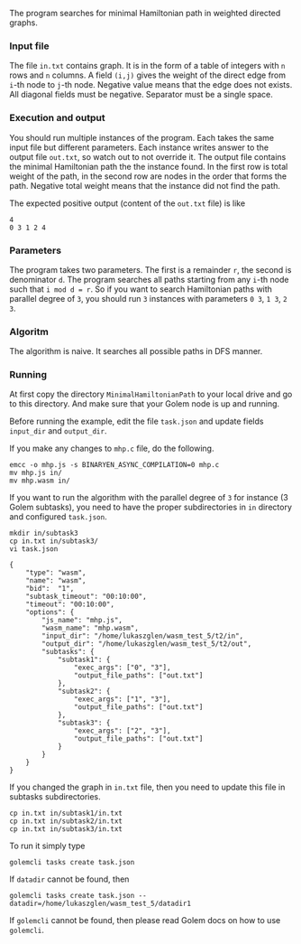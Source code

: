 The program searches for minimal Hamiltonian path
in weighted directed graphs.

### Input file

The file `in.txt` contains graph. It is in the form of a table of integers with `n` rows and `n` columns. A field `(i,j)` gives the weight of the direct edge from `i`-th node to `j`-th node. Negative value means that the edge does not exists. All diagonal fields must be negative. Separator must be a single space.

### Execution and output

You should run multiple instances of the program. Each takes the same input file but different parameters. Each instance writes answer to the output file `out.txt`, so watch out to not override it. The output file contains the minimal Hamiltonian path the the instance found. In the first row is total weight of the path, in the second row are nodes in the order that forms the path. Negative total weight means that the instance did not find the path.

The expected positive output (content of the `out.txt` file) is like

```
4
0 3 1 2 4
```

### Parameters

The program takes two parameters. The first is a remainder `r`, the second is denominator `d`. The program searches all paths starting from any `i`-th node such that `i mod d = r`. So if you want to search Hamiltonian paths with parallel degree of `3`, you should run `3` instances with parameters `0 3`, `1 3`, `2 3`.

### Algoritm

The algorithm is naive. It searches all possible paths in DFS manner.

### Running

At first copy the directory `MinimalHamiltonianPath` to your local drive and go to this directory. And make sure that your Golem node is up and running.

Before running the example, edit the file `task.json` and update fields `input_dir` and `output_dir`.

If you make any changes to `mhp.c` file, do the following.

```
emcc -o mhp.js -s BINARYEN_ASYNC_COMPILATION=0 mhp.c
mv mhp.js in/
mv mhp.wasm in/
```

If you want to run the algorithm with the parallel degree of `3` for instance (3 Golem subtasks), you need to have the proper subdirectories in `in` directory and configured `task.json`. 

```
mkdir in/subtask3
cp in.txt in/subtask3/
vi task.json
```

```
{
    "type": "wasm",
    "name": "wasm",
    "bid":  "1",
    "subtask_timeout": "00:10:00",
    "timeout": "00:10:00",
    "options": {
        "js_name": "mhp.js",
        "wasm_name": "mhp.wasm",
        "input_dir": "/home/lukaszglen/wasm_test_5/t2/in",
        "output_dir": "/home/lukaszglen/wasm_test_5/t2/out",
        "subtasks": {
            "subtask1": {
                "exec_args": ["0", "3"],
                "output_file_paths": ["out.txt"]
            },
            "subtask2": {
                "exec_args": ["1", "3"],
                "output_file_paths": ["out.txt"]
            },
            "subtask3": {
                "exec_args": ["2", "3"],
                "output_file_paths": ["out.txt"]
            }
        }
    }
}
```

If you changed the graph in `in.txt` file, then you need to update this file in subtasks subdirectories.

```
cp in.txt in/subtask1/in.txt 
cp in.txt in/subtask2/in.txt 
cp in.txt in/subtask3/in.txt 
```

To run it simply type

```
golemcli tasks create task.json
```

If `datadir` cannot be found, then

```
golemcli tasks create task.json --datadir=/home/lukaszglen/wasm_test_5/datadir1
```

If `golemcli` cannot be found, then please read Golem docs on how to use `golemcli`.

